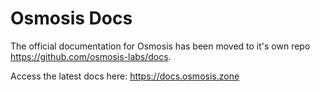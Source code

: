 
# Osmosis Docs

The official documentation for Osmosis has been moved to it's own repo <https://github.com/osmosis-labs/docs>.

Access the latest docs here: <https://docs.osmosis.zone>
